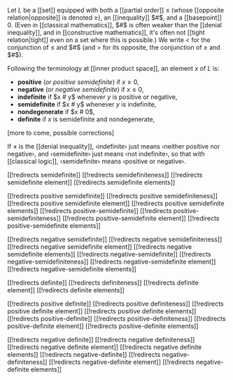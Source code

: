 
Let $L$ be a [[set]] equipped with both a [[partial order]] $\leq$ (whose [[opposite relation|opposite]] is denoted $\geq$), an [[inequality]] $#$, and a [[basepoint]] $0$.  (Even in [[classical mathematics]], $#$ is often weaker than the [[denial inequality]], and in [[constructive mathematics]], it\'s often not [[tight relation|tight]] even on a set where this is possible.)  We write $\lt$ for the conjunction of $\leq$ and $#$ (and $\gt$ for its opposite, the conjunction of $\geq$ and $#$).

Following the terminology at [[inner product space]], an element $x$ of $L$ is:

* __positive__ (or _positive semidefinite_) if $x \geq 0$,
* __negative__ (or _negative semidefinite_) if $x \leq 0$,
* __indefinite__ if $x # y$ whenever $y$ is positive or negative,
* __semidefinite__ if $x # y$ whenever $y$ is indefinite,
* __nondegenerate__ if $x # 0$,
* __definite__ if $x$ is semidefinite and nondegenerate,

[more to come, possible corrections]

If $\ne$ is the [[denial inequality]], ‹indefinite› just means ‹neither positive nor negative›, and ‹semidefinite› just means ‹not indefinite›, so that with [[classical logic]], ‹semidefinite› means ‹positive or negative›.


[[!redirects semidefinite]]
[[!redirects semidefiniteness]]
[[!redirects semidefinite element]]
[[!redirects semidefinite elements]]

[[!redirects positive semidefinite]]
[[!redirects positive semidefiniteness]]
[[!redirects positive semidefinite element]]
[[!redirects positive semidefinite elements]]
[[!redirects positive-semidefinite]]
[[!redirects positive-semidefiniteness]]
[[!redirects positive-semidefinite element]]
[[!redirects positive-semidefinite elements]]

[[!redirects negative semidefinite]]
[[!redirects negative semidefiniteness]]
[[!redirects negative semidefinite element]]
[[!redirects negative semidefinite elements]]
[[!redirects negative-semidefinite]]
[[!redirects negative-semidefiniteness]]
[[!redirects negative-semidefinite element]]
[[!redirects negative-semidefinite elements]]

[[!redirects definite]]
[[!redirects definiteness]]
[[!redirects definite element]]
[[!redirects definite elements]]

[[!redirects positive definite]]
[[!redirects positive definiteness]]
[[!redirects positive definite element]]
[[!redirects positive definite elements]]
[[!redirects positive-definite]]
[[!redirects positive-definiteness]]
[[!redirects positive-definite element]]
[[!redirects positive-definite elements]]

[[!redirects negative definite]]
[[!redirects negative definiteness]]
[[!redirects negative definite element]]
[[!redirects negative definite elements]]
[[!redirects negative-definite]]
[[!redirects negative-definiteness]]
[[!redirects negative-definite element]]
[[!redirects negative-definite elements]]
